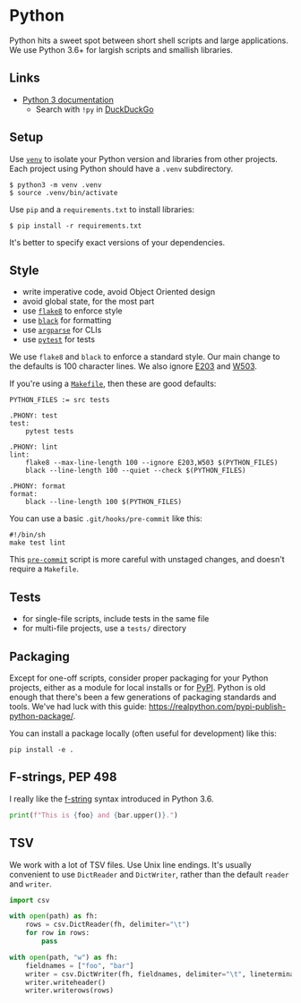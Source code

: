 # Python

Python hits a sweet spot between short shell scripts and large applications.
We use Python 3.6+ for largish scripts and smallish libraries.

## Links

- [Python 3 documentation](https://docs.python.org/3/)
    - Search with `!py` in [DuckDuckGo](https://duckduckgo.com)

## Setup

Use [`venv`](https://docs.python.org/3/library/venv.html)
to isolate your Python version and libraries from other projects.
Each project using Python should have a `.venv` subdirectory.

```shell
$ python3 -m venv .venv
$ source .venv/bin/activate
```

Use `pip` and a `requirements.txt` to install libraries:

```shell
$ pip install -r requirements.txt
```

It's better to specify exact versions of your dependencies.

## Style

- write imperative code, avoid Object Oriented design
- avoid global state, for the most part
- use [`flake8`](https://pypi.org/project/flake8/) to enforce style
- use [`black`](https://black.readthedocs.io/en/stable/) for formatting
- use [`argparse`](https://docs.python.org/3/library/argparse.html) for CLIs
- use [`pytest`](https://docs.pytest.org/en/latest/) for tests

We use `flake8` and `black` to enforce a standard style.
Our main change to the defaults is 100 character lines.
We also ignore [E203](https://www.flake8rules.com/rules/E203.html)
and [W503](https://www.flake8rules.com/rules/W503.html).

If you're using a [`Makefile`](Makefile), then these are good defaults:

```make
PYTHON_FILES := src tests

.PHONY: test
test:
	pytest tests

.PHONY: lint
lint:
	flake8 --max-line-length 100 --ignore E203,W503 $(PYTHON_FILES)
	black --line-length 100 --quiet --check $(PYTHON_FILES)

.PHONY: format
format:
	black --line-length 100 $(PYTHON_FILES)
```

You can use a basic `.git/hooks/pre-commit` like this:

```
#!/bin/sh
make test lint
```

This [`pre-commit`](pre-commit) script is more careful with unstaged changes,
and doesn't require a `Makefile`.

## Tests

- for single-file scripts, include tests in the same file
- for multi-file projects, use a `tests/` directory

## Packaging

Except for one-off scripts, consider proper packaging for your Python projects,
either as a module for local installs or for [PyPI](https://pypi.org).
Python is old enough that there's been a few generations
of packaging standards and tools.
We've had luck with this guide:
<https://realpython.com/pypi-publish-python-package/>.

You can install a package locally (often useful for development) like this:

```
pip install -e .
```

## F-strings, PEP 498

I really like the [f-string](https://www.python.org/dev/peps/pep-0498/)
syntax introduced in Python 3.6.

```python
print(f"This is {foo} and {bar.upper()}.")
```

## TSV

We work with a lot of TSV files.
Use Unix line endings.
It's usually convenient to use `DictReader` and `DictWriter`,
rather than the default `reader` and `writer`.

```python
import csv

with open(path) as fh:
    rows = csv.DictReader(fh, delimiter="\t")
    for row in rows:
        pass

with open(path, "w") as fh:
    fieldnames = ["foo", "bar"]
    writer = csv.DictWriter(fh, fieldnames, delimiter="\t", lineterminator="\n")
    writer.writeheader()
    writer.writerows(rows)
```
